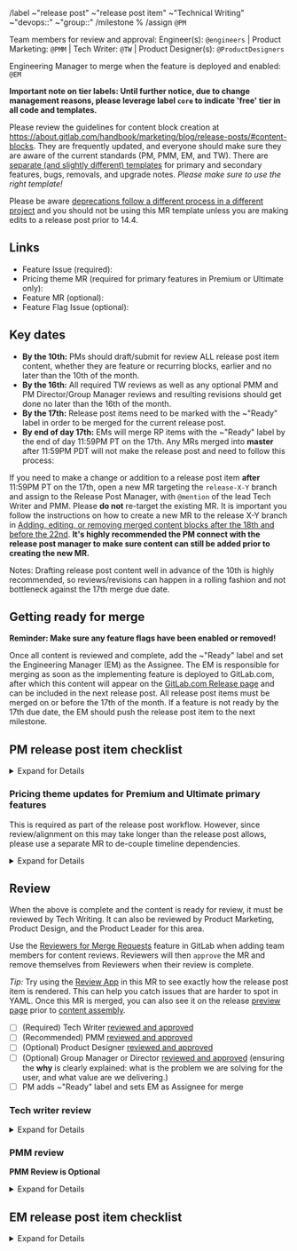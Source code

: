 <!-- Set the correct label and milestone using autocomplete for guidance. Please @mention only the DRI(s) for each stage or group rather than an entire department. -->

/label ~"release post" ~"release post item" ~"Technical Writing" ~"devops::" ~"group::"
/milestone %
/assign `@PM`

Team members for review and approval: Engineer(s): `@engineers` | Product Marketing: `@PMM` | Tech Writer: `@TW`  | Product Designer(s): `@ProductDesigners`

Engineering Manager to merge when the feature is deployed and enabled: `@EM`

**Important note on tier labels: Until further notice, due to change management reasons, please leverage label `core` to indicate 'free' tier in all code and templates.**

Please review the guidelines for content block creation at https://about.gitlab.com/handbook/marketing/blog/release-posts/#content-blocks.
They are frequently updated, and everyone should make sure they are aware of the current standards (PM, PMM, EM, and TW). There are [separate (and slightly different) templates](https://gitlab.com/gitlab-com/www-gitlab-com/-/tree/master/data/release_posts/unreleased/samples) for primary and secondary features, bugs, removals, and upgrade notes. _Please make sure to use the right template!_

Please be aware [deprecations follow a different process in a different project](https://about.gitlab.com/handbook/marketing/blog/release-posts/#creating-a-deprecation-entry) and you should not be using this MR template unless you are making edits to a release post prior to 14.4.

## Links

- Feature Issue (required):
- Pricing theme MR (required for primary features in Premium or Ultimate only):
- Feature MR (optional):
- Feature Flag Issue (optional):

## Key dates

- **By the 10th:** PMs should draft/submit for review ALL release post item content, whether they are feature or recurring blocks, earlier and no later than the 10th of the month.
- **By the 16th:** All required TW reviews as well as any optional PMM and PM Director/Group Manager reviews and resulting revisions should get done no later than the 16th of the month.
- **By the 17th:** Release post items need to be marked with the ~"Ready" label in order to be merged for the current release post.
- **By end of day 17th:** EMs will merge RP items with the ~"Ready" label by the end of day 11:59PM PT on the 17th. Any MRs merged into **master** after 11:59PM PDT will not make the release post and need to follow this process:

If you need to make a change or addition to a release post item **after** 11:59PM PT on the 17th, open a new MR targeting the `release-X-Y` branch and assign to the Release Post Manager, with `@mention` of the lead Tech Writer and PMM. Please **do not** re-target the existing MR. It is important you follow the instructions on how to create a new MR to the release X-Y branch in [Adding, editing, or removing merged content blocks after the 18th and before the 22nd](https://about.gitlab.com/handbook/marketing/blog/release-posts/#adding-editing-or-removing-merged-content-blocks-after-the-18th-and-before-the-22nd). **It's highly recommended the PM connect with the release post manager to make sure content can still be added prior to creating the new MR.**

Notes: Drafting release post content well in advance of the 10th is highly recommended, so reviews/revisions can happen in a rolling fashion and not bottleneck against the 17th merge due date.

## Getting ready for merge

**Reminder: Make sure any feature flags have been enabled or removed!**

Once all content is reviewed and complete, add the ~"Ready" label and set the Engineering Manager (EM) as the Assignee. The EM is responsible for merging as soon as the implementing feature is deployed to GitLab.com, after which this content will appear on the [GitLab.com Release page](https://about.gitlab.com/releases/gitlab-com/) and can be included in the next release post. All release post items must be merged on or before the 17th of the month. If a feature is not ready by the 17th due date, the EM should push the release post item to the next milestone.

## PM release post item checklist
<details>
<summary>Expand for Details </summary>

**Please only mark a section as completed once you performed all individual checks!**

- [ ] Set yourself as the Assignee.
- [ ] **Why?** – The benefit of this feature to the user is clearly explained
  - What is the problem we are solving for the user, and how is the situation improved?
  - Be specific about the problem, using examples so that the reader can recall the last time they had that problem.
  - Be specific about the solution, using examples so that the reader can quickly understand the improvement.
  - Describe the benefits in terms of outcomes like productivity, efficiency, velocity, communication.
  - Avoid feature language, like removing a limitation, that focusses on the product and not our users.
  - Avoid assumed knowledge, assume a customer or prospect will be linked this description without context.
- [ ] Title:
  - Length limit: 7 words (not including articles or prepositions). Exceptions may be allowed by the [Release Post Manager](https://about.gitlab.com/handbook/marketing/blog/release-posts/#release-post-manager) or the [Messaging Lead](https://about.gitlab.com/handbook/marketing/blog/release-posts/#messaging-lead).
- [ ] Content:
  - Make it clear if it is a new feature, or an improvement to an existing feature.
  - If your item is a [deprecation](https://about.gitlab.com/handbook/marketing/blog/release-posts/#deprecations), [upgrade](https://about.gitlab.com/handbook/marketing/blog/release-posts/#upgrades) or [removal](https://about.gitlab.com/handbook/marketing/blog/release-posts/#removals) reference the appropriate section in the release-posts handbook page for guidance. Please also see [communication guidelines](https://about.gitlab.com/handbook/marketing/blog/release-posts/#communicating-breaking-changes) for breaking changes.
  - Make sure your [content](https://about.gitlab.com/handbook/marketing/blog/release-posts/#content) is reasonably aligned with guidance in [Writing about features](https://about.gitlab.com/handbook/product/product-processes/#communication#writing-about-features)
  - Check title is in [sentence case](https://design.gitlab.com/content/punctuation#case), and feature and product names are in capital case.
  - Run the content through an automated spelling and grammar check.
  - Validate all links are functional and have [meaningful text](https://about.gitlab.com/handbook/communication/#writing-style-guidelines) for SEO (e.g., "click here" is bad link text).
- [ ] [Images](https://about.gitlab.com/handbook/marketing/blog/release-posts/#images) and [Video](https://about.gitlab.com/handbook/marketing/blog/release-posts/#videos):
  - Screenshot or video is included (required for all changes with a visible UI component). Consider preferring a speed run video since this will showcase your feature better, and also serve as a functional test to validate that it actually works as expected.
  - Check that the image follows the [image guidelines](https://about.gitlab.com/handbook/marketing/blog/release-posts/#images). It should be less than 150kb, and minimizes empty space. You may need to make your browser window smaller before taking the screenshot to bring UI elements closer together, or crop the image afterwards.
  - Check if the image shadow is applied correctly. Add `image_noshadow: true` when an image already has a shadow.
  - Ensure the videos added to the frontmatter use `/embed`, not `/watch`, URLs (e.g. `https://www.youtube-nocookie.com/embed/eH-GuoqlweM`) [more info here](https://about.gitlab.com/handbook/marketing/blog/release-posts/#videos).
  - Ensure that the YouTube link points to the `https://www.youtube-nocookie.com` domain as this will allow the video to render in the review app correctly.
  - Ensure videos and iframes added within the feature description are wrapped in `<figure class="video_container">` tags (for responsiveness).
  - [Clean up video captions](https://www.youtube.com/watch?v=uJnhnA1fELY); auto-generated captions often mangle technical terms.
  - Ensure screenshots have realistic looking data. Avoid screenshots that say "test", "demo", "example".
  - Remove any remaining instructions (comments).
- [ ] Frontmatter:
  - Check feature availability frontmatter (`available_in:`) is correct: (Core, Premium, Ultimate). Make sure to set `gitlab_com: false` when the [feature isn't available](https://about.gitlab.com/handbook/marketing/blog/release-posts/#feature-availability) for GitLab.com users. Settings are also available for features only available for GitLab.com users.
  - Check documentation link points to the latest docs (`documentation_link:`), and includes the anchor to the relevant section on the page if possible. If documentation is not yet available/merged for the feature in question, you may use a placeholder or use the link where the documentation will be added (often the engineer and tech writer know this ahead of time). Be sure to update this placeholder prior to publication if you do not use the final link.
  - Check that documentation is updated, very clearly talks about the feature (mentions it by the same name consistently in all resources).
  - Check that all links to `about.gitlab.com` content are relative URLs.
- [ ] For any top or [primary features](https://about.gitlab.com/handbook/marketing/blog/release-posts/#primary-vs-secondary):
  - Be sure to include or revise the features.yml file as needed, as described in the [Handbook](https://about.gitlab.com/handbook/marketing/blog/release-posts/#features)
  - Be sure to label your MR ~"release post item::primary" to help the Messaging Lead find and review it for the release post. (Note that if your MR was auto-generated through your feature issue, you can skip this step)
- [ ] [Review Alpha, Beta, Limited, and General Availability guidelines](https://about.gitlab.com/handbook/product/gitlab-the-product/#alpha-beta-ga)
- [ ] Add Reviewers: Once the above are complete, add the Tech Writer, PMM, and Group Manager or Director as Reviewers.
</details>

### Pricing theme updates for Premium and Ultimate primary features

This is required as part of the release post workflow. However, since review/alignment on this may take longer than the release post allows, please use a separate MR to de-couple timeline dependencies.

<details>
<summary>Expand for Details </summary>

- [ ] In the bottom right corner of this screen, copy the name of the "Source branch"
- [ ] [Create a new branch](https://gitlab.com/gitlab-com/www-gitlab-com/-/branches/new)
- [ ] Paste the name of this branch into the name and append it with "-pricing-theme"
- [ ] Select this branch name as the source from the "Create from" field

![pricing-theme-create-new-branch.png](./pricing-theme-create-new-branch.png)

- [ ] Click "Create Branch"
- [ ] Click the "Create merge request" button that appears near the top of the UI
- [ ] Choose the [Pricing Theme template](https://gitlab.com/gitlab-com/www-gitlab-com/-/blob/master/.gitlab/merge_request_templates/pricing-theme-primary-feature.md) in the new MR and follow the steps in the template

</details>

## Review

When the above is complete and the content is ready for review, it must be reviewed by Tech Writing.
It can also be reviewed by Product Marketing, Product Design, and the Product Leader for this area.

Use the [Reviewers for Merge Requests](https://docs.gitlab.com/ee/user/project/merge_requests/getting_started#reviewer) feature in GitLab when adding team members for content reviews.
Reviewers will then `approve` the MR and remove themselves from Reviewers when their review is complete.

_Tip:_ Try using the [Review App](https://docs.gitlab.com/ee/ci/review_apps/) in this MR to see exactly how the release post item is rendered. This can help you catch issues that are harder to spot in YAML. Once this MR is merged, you can also see it on the release [preview page](https://about.gitlab.com/releases/gitlab-com/) prior to [content assembly](https://about.gitlab.com/handbook/marketing/blog/release-posts/#content-assembly-merging-release-post-items-content-blocks-to-your-branch).

- [ ] (Required) Tech Writer [reviewed and approved](https://about.gitlab.com/handbook/marketing/blog/release-posts/#tw-reviewers)
- [ ] (Recommended) PMM [reviewed and approved](https://about.gitlab.com/handbook/marketing/blog/release-posts/#pmm-reviewers)
- [ ] (Optional) Product Designer [reviewed and approved](https://about.gitlab.com/handbook/marketing/blog/release-posts/#product-design-reviewers)
- [ ] (Optional) Group Manager or Director [reviewed and approved](https://about.gitlab.com/handbook/marketing/blog/release-posts/#recommendations-for-optional-pm-directorgroup-manager-and-pmm-reviews) (ensuring the **why** is clearly explained: what is the problem we are solving for the user, and what value are we delivering.)
- [ ] PM adds ~"Ready" label and sets EM as Assignee for merge

### Tech writer review
<details>
<summary>Expand for Details </summary>

Once **added as a Reviewer to this merge request**, the [technical writer designated to the corresponding DevOps stage/group](https://about.gitlab.com/handbook/engineering/ux/technical-writing/#assignments) will perform their review according to the criteria described below.

**Please only mark a section as completed once you performed all individual checks!** When your review is complete, please `approve` this MR and remove yourself from Reviewers.

- [ ] Feature:
  - If the feature is listed as `top` or `primary` as described in the [Handbook](https://about.gitlab.com/handbook/marketing/blog/release-posts/#features), review changes (as needed) to [`features.yml`](https://gitlab.com/gitlab-com/www-gitlab-com/-/blob/master/data/features.yml). Ensure the `category` field contains the relevant categories. Those categories can be referenced in [`categories.yml`](https://gitlab.com/gitlab-com/www-gitlab-com/-/blob/master/data/categories.yml).
  - If the feature is listed as `secondary`, updating `features.yml` is optional.
- [ ] Image:
  - All `top` and `primary` features require either an image (`png`, `jpg`, or `gif` format) or video as described in the [Handbook](https://about.gitlab.com/handbook/marketing/blog/release-posts/#videos-in-content-blocks).
  - Make sure the image (png, jpg, or gif) is [smaller than 150 KB](https://about.gitlab.com/handbook/marketing/blog/release-posts/#images), if included.
- [ ] Video:
  - Use the `/embed/` YouTube URL path and not the `?watch=` parameter.
  - Ensure the PM has [reviewed the captions](https://www.youtube.com/watch?v=uJnhnA1fELY) for clarity.
- [ ] Title:
  - Length limit: 7 words (not including articles or prepositions).
  - Capitalization: ensure the title is [sentence cased](https://design.gitlab.com/content/punctuation#case).
- [ ] Consistency:
  - Ensure that all resources (docs, release post, `features.yml` when applicable, etc.) refer to the feature with the same term / feature name.
  - Review feature [availability](https://about.gitlab.com/handbook/marketing/blog/release-posts/#feature-availability) frontmatter (`available_in:`) for consistency with the documentation: (Core, Premium, Ultimate), and `features.yml` if applicable.
- [ ] Documentation and Content:
  - Review the post and documentation for consistency. If the post says "we've added feature X", the documentation should describe something about feature X.
  - Review the content. Make sure it accurately describes the feature based on your understanding. Look for typos or grammar mistakes. Work with PM and PMM to ensure a consistent GitLab style and tone for messaging, based on other features and release posts.
  - Review use of whitespace and bullet lists. Will the release post item be easily scannable when published? Consider adding line breaks or breaking content into bullets if you have more than a few sentences.
  - Make sure there aren't acronyms readers may not understand per https://about.gitlab.com/handbook/communication/#writing-style-guidelines
    - Note: if you are unsure whether the docs were updated, check the file history looking for a recent update. If you don't find any, check with the PM. If the docs are missing (or unclear, confusing), ask the PM to request the dev who shipped the feature for an MR updating it asap and make sure to review it. If required docs changes are minor, you can choose to do it yourself to speed things up.
- [ ] Links:
  - Make sure the linked `issue_url` is correct.
  - Ensure the `documentation_link` links to the correct document and anchor, and is wrapped in single quotes.
  - Verify that all links and anchors work as intended. Do not link to the H1 (top) anchor on a docs page. Links should not redirect. Links to pages within `about.gitlab.com` are given by the relative path, not absolute.
  - `documentation_link: 'https://docs.gitlab.com/ee/#amazing'` is wrapped in single quotes and `name: "Lorem ipsum"` wrapped in double quotes.
- [ ] Code. Make sure any included code is wrapped in code blocks.
- [ ] Capitalization. Make sure to capitalize feature names. Stay consistent with the Documentation Style Guidance on [Capitalization](https://docs.gitlab.com/ee/development/documentation/styleguide/#capitalization).
- [ ] Blank spaces. Remove unnecessary spaces (end of line spaces, double spaces, extra blank lines, and lines with only spaces).
- Notes:
  - The documentation is part of [GitLab's DoD](https://docs.gitlab.com/ee/development/contributing/merge_request_workflow.html#definition-of-done). A feature is not consider done while there's no documentation for it.
  - If there's something missing from the checklist above, you can request further action for PMs or other team members before approving this MR. You can remove yourself from Reviewers while there's nothing immediate for you to do, but request to be added as a Reviewer once the missing tasks are done so you can double-check and approve the MR.
  - Once all your review items have been checked, approve the merge request, check your checkbox in the [review](#review) checklist above, and remove yourself from Reviewers. Your job is done!
</details>

### PMM review
**PMM Review is Optional**
<details>
<summary>Expand for Details </summary>



**Please only mark this section as completed once you performed all individual checks!** When your review is complete, please `approve` this MR and remove yourself from Reviewers.

- [ ] PMM review
  - **problem/solution**: Does this describe the user pain points (problem) as well as how the new feature removes the paint points (solves the problem)?
  - **short/pithy:** Is this communicated clearly with the fewest words possible?
  - **tone clarify:** Is the language and sentence structure clear and grammatically correct?
  - **technical clarity**: Does the description of the feature make sense for various audiences, including folks who are not deeply familiar with GitLab?
  - [ ] Check/copyedit all your content blocks (including links/images)
  - [ ] If you think any features should change from primary to secondary, add a suggestion to the release post item and ping the PM owner to review.
  - [ ] Check/copyedit features.yml
</details>

## EM release post item checklist
<details>
<summary>Expand for Details </summary>

- [ ] Set at least one code MR as a blocker for this MR by going to Edit > Merge request dependencies. Setting a code blocker improves clarity, and prevents premature merge. If no feature MR exists, go to the most relevant issue and click "Create merge request" to create an empty merge request. Use the [feature flag rollout issue(https://gitlab.com/gitlab-org/gitlab/-/issues/new?issuable_template=Feature%20Flag%20Roll%20Out) if one exists.
- When this MR is labeled as ~"Ready" and assigned to you:
  - [ ] Confirm the feature is in the release. Be aware that merging code to `master` "does not guarantee that the feature will be in the m release" ([source](https://about.gitlab.com/handbook/engineering/workflow/#product-development-timeline)). If in doubt, you should confirm the feature commits are in the `x-y-stable-ee` branch (for example, `13-12-stable-ee`). If the code is not in the release or the deadline has passed, update this merge request's milestone accordingly and leave this unchecked.
  - [ ] If the feature has a feature flag, verify it is enabled by default.
  - [ ] If **before** 11:59PM PT on the 17th, merge this merge request to the `master` branch. If **after** that time, but you believe this should be merged late, follow [the process for late additions](https://about.gitlab.com/handbook/marketing/blog/release-posts/#adding-editing-or-removing-merged-content-blocks-after-the-18th-and-before-the-22nd) and be sure to inform the release post manager.
</details>
